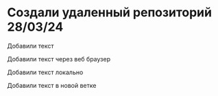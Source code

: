 # Создали удаленный репозиторий 28/03/24

Добавили текст 

Добавили текст через веб браузер

Добавили текст локально

Добавили текст в новой ветке